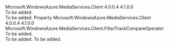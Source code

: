 <Type Name="IFilterTrackPropertyCondition" FullName="Microsoft.WindowsAzure.MediaServices.Client.IFilterTrackPropertyCondition">
  <TypeSignature Language="C#" Value="public interface IFilterTrackPropertyCondition" />
  <TypeSignature Language="ILAsm" Value=".class public interface auto ansi abstract IFilterTrackPropertyCondition" />
  <TypeSignature Language="DocId" Value="T:Microsoft.WindowsAzure.MediaServices.Client.IFilterTrackPropertyCondition" />
  <TypeSignature Language="VB.NET" Value="Public Interface IFilterTrackPropertyCondition" />
  <TypeSignature Language="F#" Value="type IFilterTrackPropertyCondition = interface" />
  <AssemblyInfo>
    <AssemblyName>Microsoft.WindowsAzure.MediaServices.Client</AssemblyName>
    <AssemblyVersion>4.0.0.4</AssemblyVersion>
    <AssemblyVersion>4.1.0.0</AssemblyVersion>
  </AssemblyInfo>
  <Interfaces />
  <Docs>
    <summary>To be added.</summary>
    <remarks>To be added.</remarks>
  </Docs>
  <Members>
    <Member MemberName="Operator">
      <MemberSignature Language="C#" Value="public Microsoft.WindowsAzure.MediaServices.Client.FilterTrackCompareOperator Operator { get; }" />
      <MemberSignature Language="ILAsm" Value=".property instance valuetype Microsoft.WindowsAzure.MediaServices.Client.FilterTrackCompareOperator Operator" />
      <MemberSignature Language="DocId" Value="P:Microsoft.WindowsAzure.MediaServices.Client.IFilterTrackPropertyCondition.Operator" />
      <MemberSignature Language="VB.NET" Value="Public ReadOnly Property Operator As FilterTrackCompareOperator" />
      <MemberSignature Language="F#" Value="member this.Operator : Microsoft.WindowsAzure.MediaServices.Client.FilterTrackCompareOperator" Usage="Microsoft.WindowsAzure.MediaServices.Client.IFilterTrackPropertyCondition.Operator" />
      <MemberType>Property</MemberType>
      <AssemblyInfo>
        <AssemblyName>Microsoft.WindowsAzure.MediaServices.Client</AssemblyName>
        <AssemblyVersion>4.0.0.4</AssemblyVersion>
        <AssemblyVersion>4.1.0.0</AssemblyVersion>
      </AssemblyInfo>
      <ReturnValue>
        <ReturnType>Microsoft.WindowsAzure.MediaServices.Client.FilterTrackCompareOperator</ReturnType>
      </ReturnValue>
      <Docs>
        <summary>To be added.</summary>
        <value>To be added.</value>
        <remarks>To be added.</remarks>
      </Docs>
    </Member>
  </Members>
</Type>